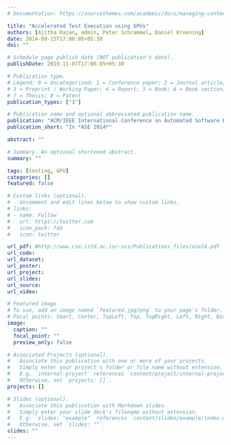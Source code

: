 ```yaml
---
# Documentation: https://sourcethemes.com/academic/docs/managing-content/

title: "Accelerated Test Execution using GPUs"
authors: [Ajitha Rajan, admin, Peter Schrammel, Daniel Kroening]
date: 2014-09-15T17:06:05+05:30
doi: ""

# Schedule page publish date (NOT publication's date).
publishDate: 2019-11-07T17:06:05+05:30

# Publication type.
# Legend: 0 = Uncategorized; 1 = Conference paper; 2 = Journal article;
# 3 = Preprint / Working Paper; 4 = Report; 5 = Book; 6 = Book section;
# 7 = Thesis; 8 = Patent
publication_types: ["1"]

# Publication name and optional abbreviated publication name.
publication: "ACM/IEEE International Conference on Automated Software Engineering, 2014, Sweden"
publication_short: "In *ASE 2014*"

abstract: ""

# Summary. An optional shortened abstract.
summary: ""

tags: [testing, GPU]
categories: []
featured: false

# Custom links (optional).
#   Uncomment and edit lines below to show custom links.
# links:
# - name: Follow
#   url: https://twitter.com
#   icon_pack: fab
#   icon: twitter

url_pdf: #http://www.cse.iitd.ac.in/~svs/Publications_files/ase14.pdf
url_code:
url_dataset:
url_poster:
url_project:
url_slides:
url_source:
url_video:

# Featured image
# To use, add an image named `featured.jpg/png` to your page's folder. 
# Focal points: Smart, Center, TopLeft, Top, TopRight, Left, Right, BottomLeft, Bottom, BottomRight.
image:
  caption: ""
  focal_point: ""
  preview_only: false

# Associated Projects (optional).
#   Associate this publication with one or more of your projects.
#   Simply enter your project's folder or file name without extension.
#   E.g. `internal-project` references `content/project/internal-project/index.md`.
#   Otherwise, set `projects: []`.
projects: []

# Slides (optional).
#   Associate this publication with Markdown slides.
#   Simply enter your slide deck's filename without extension.
#   E.g. `slides: "example"` references `content/slides/example/index.md`.
#   Otherwise, set `slides: ""`.
slides: ""
---
```

